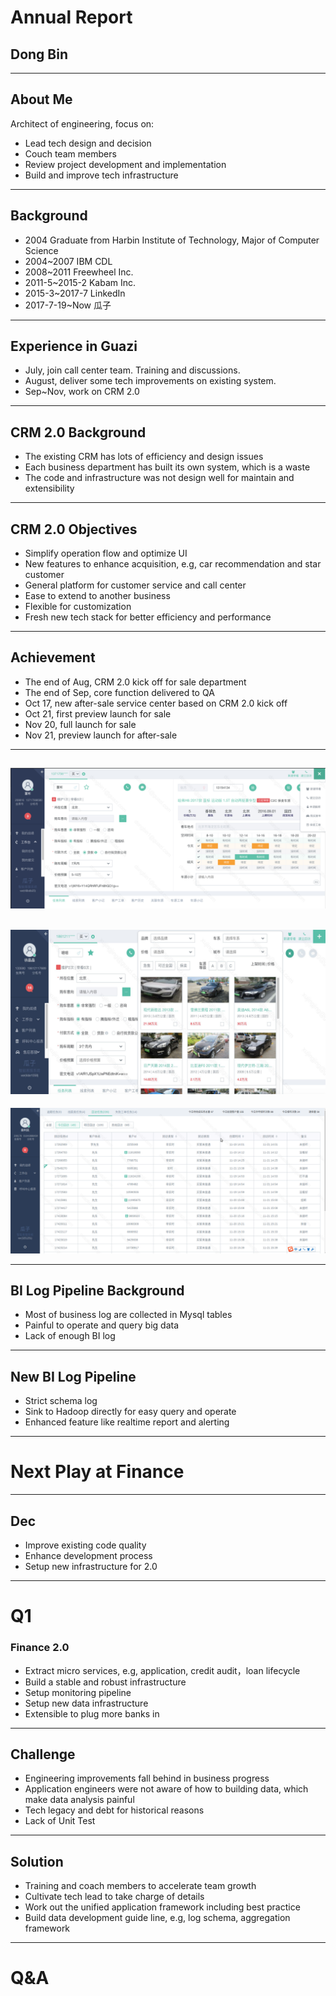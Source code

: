 # Annual Report
## Dong Bin
---
## About Me
Architect of engineering, focus on:
- Lead tech design and decision
- Couch team members
- Review project development and implementation
- Build and improve tech infrastructure
---
## Background
- 2004 Graduate from Harbin Institute of Technology, Major of Computer Science
- 2004~2007 IBM CDL
- 2008~2011 Freewheel Inc.
- 2011-5~2015-2 Kabam Inc.
- 2015-3~2017-7 LinkedIn
- 2017-7-19~Now 瓜子
---
## Experience in Guazi
- July, join call center team. Training and discussions.
- August, deliver some tech improvements on existing system.
- Sep~Nov, work on CRM 2.0
---
## CRM 2.0 Background
- The existing CRM has lots of efficiency and design issues
- Each business department has built its own system, which is a waste
- The code and infrastructure was not design well for maintain and extensibility
---
## CRM 2.0 Objectives
- Simplify operation flow and optimize UI
- New features to enhance acquisition, e.g, car recommendation and star customer
- General platform for customer service and call center
- Ease to extend to another business
- Flexible for customization
- Fresh new tech stack for better efficiency and performance
---
## Achievement
- The end of Aug, CRM 2.0 kick off for sale department
- The end of Sep, core function delivered to QA
- Oct 17, new after-sale service center based on CRM 2.0 kick off
- Oct 21, first preview launch for sale
- Nov 20, full launch for sale
- Nov 21, preview launch for after-sale

---
![Console](assets/console.png)
---
![Recommendation](assets/recommendation.png)
---
![Clue List](assets/cluelist.png)

---
## BI Log Pipeline Background
- Most of business log are collected in Mysql tables
- Painful to operate and query big data
- Lack of enough BI log

---
## New BI Log Pipeline
- Strict schema log
- Sink to Hadoop directly for easy query and operate
- Enhanced feature like realtime report and alerting

---
# Next Play at Finance
---
## Dec
- Improve existing code quality
- Enhance development process
- Setup new infrastructure for 2.0
---
# Q1
### Finance 2.0
- Extract micro services, e.g, application, credit audit，loan lifecycle
- Build a stable and robust infrastructure
- Setup monitoring pipeline
- Setup new data infrastructure
- Extensible to plug more banks in

---
## Challenge
- Engineering improvements fall behind in business progress
- Application engineers were not aware of how to building data, which make data analysis painful
- Tech legacy and debt for historical reasons
- Lack of Unit Test
---
## Solution
- Training and coach members to accelerate team growth
- Cultivate tech lead to take charge of details
- Work out the unified application framework including best practice
- Build data development guide line, e.g, log schema, aggregation framework
---
# Q&A
